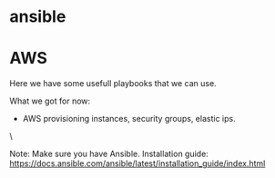 # ansible

# AWS
Here we have some usefull playbooks that we can use.

What we got for now:

- AWS provisioning instances, security groups, elastic ips.

\

Note: Make sure you have Ansible.
Installation guide:
https://docs.ansible.com/ansible/latest/installation_guide/index.html
